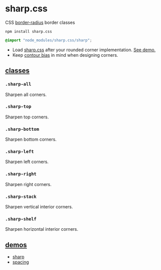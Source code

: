 # sharp.css

CSS [border-radius](https://developer.mozilla.org/en-US/docs/Web/CSS/border-radius) border classes

```
npm install sharp.css
```

```css
@import "node_modules/sharp.css/sharp";
```

* Load [sharp.css](sharp.css) after your rounded corner implementation. [See demo.](https://ryanve.github.io/sharp.css/)
* Keep [contour bias](https://graphicdesign.stackexchange.com/a/84943/100255) in mind when designing corners.

## [classes](sharp.css)

### `.sharp-all`

Sharpen all corners.

### `.sharp-top`

Sharpen top corners.

### `.sharp-bottom`

Sharpen bottom corners.

### `.sharp-left`

Sharpen left corners.

### `.sharp-right`

Sharpen right corners.

### `.sharp-stack`

Sharpen vertical interior corners.

### `.sharp-shelf`

Sharpen horizontal interior corners.

## [demos](https://ryanve.dev)

* [sharp](https://ryanve.dev/sharp.css)
* [spacing](https://ryanve.dev/spacing)
